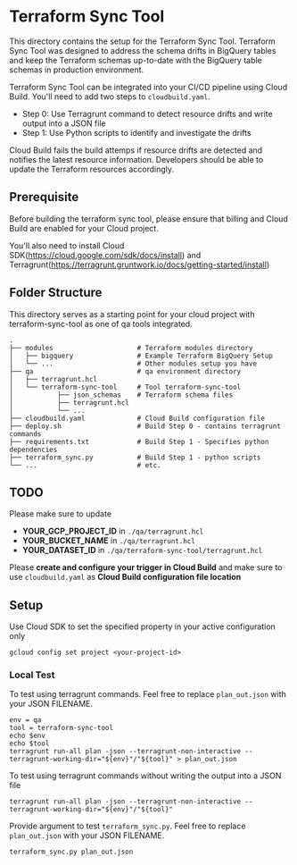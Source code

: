 # Terraform Sync Tool

This directory contains the setup for the Terraform Sync Tool. Terraform Sync Tool was designed to address the schema drifts in BigQuery tables and keep the 
Terraform schemas up-to-date with the BigQuery table schemas in production environment.

Terraform Sync Tool can be integrated into your CI/CD pipeline using Cloud Build. You'll need to add two steps to `cloudbuild.yaml`. 
- Step 0: Use Terragrunt command to detect resource drifts and write output into a JSON file
- Step 1: Use Python scripts to identify and investigate the drifts

Cloud Build fails the build attemps if resource drifts are detected and notifies the latest resource information. Developers should be able to update
the Terraform resources accordingly. 

## Prerequisite
Before building the terraform sync tool, please ensure that billing and Cloud Build are enabled for your Cloud project.

You'll also need to install Cloud SDK(https://cloud.google.com/sdk/docs/install) and Terragrunt(https://terragrunt.gruntwork.io/docs/getting-started/install)

## Folder Structure
This directory serves as a starting point for your cloud project with terraform-sync-tool as one of qa tools integrated.

    .
    ├── modules                     # Terraform modules directory
    │   ├── bigquery                # Example Terraform BigQuery Setup
    │   └── ...                     # Other modules setup you have
    ├── qa                          # qa environment directory
    │   ├── terragrunt.hcl      
    │   └── terraform-sync-tool     # Tool terraform-sync-tool
    │           ├── json_schemas    # Terraform schema files 
    │           ├── terragrunt.hcl
    │           └── ...
    ├── cloudbuild.yaml             # Cloud Build configuration file
    ├── deploy.sh                   # Build Step 0 - contains terragrunt commands
    ├── requirements.txt            # Build Step 1 - Specifies python dependencies
    ├── terraform_sync.py           # Build Step 1 - python scripts
    └── ...                         # etc.


## TODO
Please make sure to update 
- **YOUR_GCP_PROJECT_ID** in `./qa/terragrunt.hcl` 
- **YOUR_BUCKET_NAME** in `./qa/terragrunt.hcl` 
- **YOUR_DATASET_ID** in `./qa/terraform-sync-tool/terragrunt.hcl` 

Please **create and configure your trigger in Cloud Build** and make sure to use `cloudbuild.yaml` as **Cloud Build configuration file location**

## Setup

Use Cloud SDK to set the specified property in your active configuration only
```
gcloud config set project <your-project-id>
```

### Local Test

To test using terragrunt commands. Feel free to replace `plan_out.json` with your JSON FILENAME.
```
env = qa
tool = terraform-sync-tool
echo $env
echo $tool
terragrunt run-all plan -json --terragrunt-non-interactive --terragrunt-working-dir="${env}"/"${tool}" > plan_out.json
```

To test using terragrunt commands without writing the output into a JSON file
```
terragrunt run-all plan -json --terragrunt-non-interactive --terragrunt-working-dir="${env}"/"${tool}"
```

Provide argument to test `terraform_sync.py`. Feel free to replace `plan_out.json` with your JSON FILENAME.
```
terraform_sync.py plan_out.json
```
